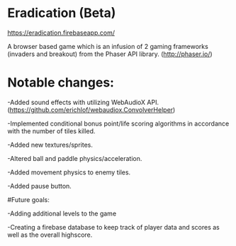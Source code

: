 # Eradication (Beta)

https://eradication.firebaseapp.com/

A browser based game which is an infusion of 2 gaming frameworks (invaders and breakout) from the Phaser API library. (http://phaser.io/)

# Notable changes:

-Added sound effects with utilizing WebAudioX API. (https://github.com/erichlof/webaudiox.ConvolverHelper)

-Implemented conditional bonus point/life scoring algorithms in accordance with the number of tiles killed.

-Added new textures/sprites.

-Altered ball and paddle physics/acceleration.

-Added movement physics to enemy tiles.

-Added pause button.

#Future goals:

-Adding additional levels to the game 

-Creating a firebase database to keep track of player data and scores as well as the overall highscore. 
